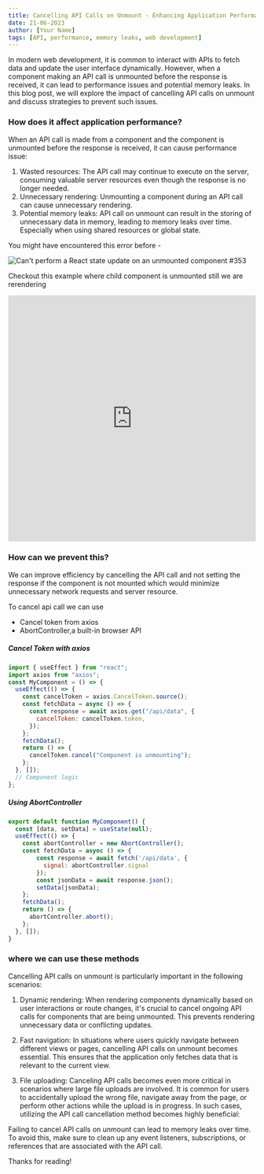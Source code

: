 ```yaml
---
title: Cancelling API Calls on Unmount - Enhancing Application Performance and Preventing Memory Leaks
date: 21-06-2023
author: [Your Name]
tags: [API, performance, memory leaks, web development]
---
```


In modern web development, it is common to interact with APIs to fetch data and update the user interface dynamically. However, when a component making an API call is unmounted before the response is received, it can lead to performance issues and potential memory leaks. In this blog post, we will explore the impact of cancelling API calls on unmount and discuss strategies to prevent such issues.

### How does it affect application performance?

When an API call is made from a component and the component is unmounted before the response is received, it can cause performance issue:

1. Wasted resources: The API call may continue to execute on the server, consuming valuable server resources even though the response is no longer needed.
2. Unnecessary rendering: Unmounting a component during an API call can cause unnecessary rendering.
3. Potential memory leaks: API call on unmount can result in the storing of unnecessary data in memory, leading to memory leaks over time. Especially when using shared resources or global state.

You might have encountered this error before -

![Can't perform a React state update on an unmounted component #353](https://user-images.githubusercontent.com/5436545/52732871-89498080-2fc1-11e9-960b-3f81ff6844ba.png)

Checkout this example where child component is unmounted still we are rerendering

<iframe src="https://codesandbox.io/embed/musing-allen-hvlwd7?fontsize=14&hidenavigation=1&theme=dark"
     style="width:100%; height:500px; border:0; border-radius: 4px; overflow:hidden;"
     title="musing-allen-hvlwd7"
     allow="accelerometer; ambient-light-sensor; camera; encrypted-media; geolocation; gyroscope; hid; microphone; midi; payment; usb; vr; xr-spatial-tracking"
     sandbox="allow-forms allow-modals allow-popups allow-presentation allow-same-origin allow-scripts"
   ></iframe>

### How can we prevent this?

We can improve efficiency by cancelling the API call and not setting the response if the component is not mounted  which would minimize unnecessary network requests and server resource.

To cancel api call we can use

- Cancel token from axios
- AbortController,a built-in browser API

##### Cancel Token with axios

```js
import { useEffect } from "react";
import axios from "axios";
const MyComponent = () => {
  useEffect(() => {
    const cancelToken = axios.CancelToken.source();
    const fetchData = async () => {
      const response = await axios.get("/api/data", {
        cancelToken: cancelToken.token,
      });
    };
    fetchData();
    return () => {
      cancelToken.cancel("Component is unmounting");
    };
  }, []);
  // Component logic
};
```
##### Using AbortController

```jsx
export default function MyComponent() {
  const [data, setData] = useState(null);
  useEffect(() => {
    const abortController = new AbortController();
    const fetchData = async () => {
        const response = await fetch('/api/data', {
          signal: abortController.signal
        });
        const jsonData = await response.json();
        setData(jsonData);
    };
    fetchData();
    return () => {
      abortController.abort();
    };
  }, []);
}
```


###  where we can use these methods

Cancelling API calls on unmount is particularly important in the following scenarios:

1. Dynamic rendering: When rendering components dynamically based on user interactions or route changes, it's crucial to cancel ongoing API calls for components that are being unmounted. This prevents rendering unnecessary data or conflicting updates.

2. Fast navigation: In situations where users quickly navigate between different views or pages, cancelling API calls on unmount becomes essential. This ensures that the application only fetches data that is relevant to the current view.

3. File uploading: Canceling API calls becomes even more critical in scenarios where large file uploads are involved. It is common for users to accidentally upload the wrong file, navigate away from the page, or perform other actions while the upload is in progress. In such cases, utilizing the API call cancellation method becomes highly beneficial:

Failing to cancel API calls on unmount can lead to memory leaks over time. To avoid this, make sure to clean up any event listeners, subscriptions, or references that are associated with the API call.

Thanks for reading!
